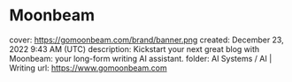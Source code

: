 # Moonbeam

cover: https://gomoonbeam.com/brand/banner.png
created: December 23, 2022 9:43 AM (UTC)
description: Kickstart your next great blog with Moonbeam: your long-form writing AI assistant.
folder: AI Systems / AI | Writing
url: https://www.gomoonbeam.com